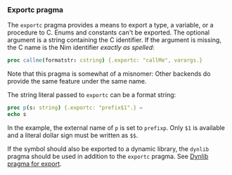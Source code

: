 ### Exportc pragma

The `exportc` pragma provides a means to export a type, a variable, or a
procedure to C. Enums and constants can\'t be exported. The optional
argument is a string containing the C identifier. If the argument is
missing, the C name is the Nim identifier *exactly as spelled*:

```nim
proc callme(formatstr: cstring) {.exportc: "callMe", varargs.}
```

Note that this pragma is somewhat of a misnomer: Other backends do
provide the same feature under the same name.

The string literal passed to `exportc` can be a format string:

```nim
proc p(s: string) {.exportc: "prefix$1".} =
echo s
```

In the example, the external name of `p` is set to `prefixp`. Only `$1`
is available and a literal dollar sign must be written as `$$`.

If the symbol should also be exported to a dynamic library, the `dynlib`
pragma should be used in addition to the `exportc` pragma. See [Dynlib
pragma for export](#foreign-function-interface-dynlib-pragma-for-export).

